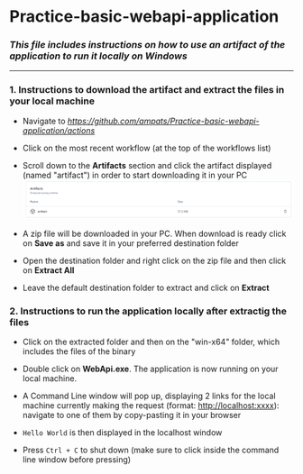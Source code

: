 # Practice-basic-webapi-application

### _This file includes instructions on how to use an artifact of the application to run it locally on Windows_
---

### 1. Instructions to download the artifact and extract the files in your local machine

- Navigate to *https://github.com/ampats/Practice-basic-webapi-application/actions*

- Click on the most recent workflow (at the top of the workflows list)

- Scroll down to the **Artifacts** section and click the artifact displayed (named "artifact") in order to start downloading it in your PC
![Download Artifact](/.github/workflows/images/download_artifact.png?raw=true)

- A zip file will be downloaded in your PC. When download is ready click on **Save as** and save it in your preferred destination folder

- Open the destination folder and right click on the zip file and then click on **Extract All**

- Leave the default destination folder to extract and click on **Extract**

### 2. Instructions to run the application locally after extractig the files

- Click on the extracted folder and then on the "win-x64" folder, which includes the files of the binary

- Double click on **WebApi.exe**. The application is now running on your local machine. 

- A Command Line window will pop up, displaying 2 links for the local machine currently making the request (format: <http://localhost:xxxx>): navigate to one of them by copy-pasting it in your browser

- ``Hello World`` is then displayed in the localhost window

- Press ```Ctrl + C``` to shut down (make sure to click inside the command line window before pressing)

